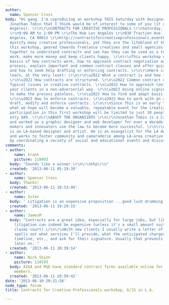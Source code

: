 ```yaml
---
author:
  name: Spencer Cross
body: "Hi gang. I'm coproducing an workshop THIS Saturday with designer-turned-lawyer
  Jonathan Tobin that I think would be of interest to some of you (if you're in Los
  Angeles). \r\n\r\nCONTRACTS FOR CREATIVE PROFESSIONALS \r\nSaturday, June 15, 2013
  \r\n9:00 AM to 1:00 PM \r\nThe Hub Los Angeles \r\n830 Traction Ave. #3A \r\nLos
  Angeles, CA 90013 \r\nhttp://contractsforcreativeprofessionals.eventbrite.com/\r\n\r\nContracts
  mystify many creative professionals, yet they are the lifeblood of the trade. In
  this workshop, geared towards freelance creatives and small agencies, we will work
  together to understand contracts and see how they can be used as a tool to do better
  work, make more money and keep clients happy. \r\n\r\nThis workshop will teach the
  basics of how contracts work, how to approach contract negotiation as a collaborative
  process, explain important and common contract clauses and offer guidance on when
  and how to seek help drafting or enforcing contracts. \r\n\r\nHere is what you will
  learn, at the very least: \r\n\r\n\u2022 What a contract is and how it is formed.
  \r\n\u2022 How contracts are structured. \r\n\u2022 Common contract clauses. \r\n\u2022
  Typical issues in creative contracts. \r\n\u2022 How to approach contracts with
  your clients in a non-adverserial way. \r\n\u2022 Using online signing services
  to make the process painless. \r\n\u2022 How to find and adapt basic contracts.
  \r\n\u2022 How to enforce contracts. \r\n\u2022 How to work with an attorney to
  draft, modify and enforce contracts. \r\n\r\nSince this is an early \"beta\" of
  what we hope will become a valuable, repeatable event for the creative community,
  participation in this first workshop will be limited to just 10 people and cost
  only $89. \r\n\r\nABOUT THE ORGANIZERS \r\n\r\nJonathan Tobin is a California attorney
  and worked as a graphic designer and web developer for over a decade. He helps creators,
  makers and innovators use the law to become more successful. \r\n\r\nSpencer Cross
  is an LA-based designer and artist. He is an evangelist for the LA design community
  and works to foster community and camaraderie among LA-area creative professionals
  by coordinating a variety of social and educational events and discussion forums."
comments:
- author:
    name: hrant
    picture: 110403
  body: "Sounds like a winner.\r\n\r\nhhp\r\n"
  created: '2013-06-11 05:19:39'
- author:
    name: Spencer Cross
  body: Thanks!
  created: '2013-06-11 18:33:49'
- author:
    name: 5star
  body: ' Litigation is an expensive proposition ...good luck drumming up business.'
  created: '2013-06-11 19:29:15'
- author:
    name: JamesM
  body: "Contracts are a great idea, especially for large jobs, but like 5star said
    litigation can indeed be expensive (unless it's a small amount suitable for small
    claims court).\r\n\r\nWith new clients I usually write a letter of agreement that
    spells out what services I'll provide, what the anticipated charges are, the rough
    timeline, etc., and ask for their signature. Usually that prevents misunderstandings
    later on. "
  created: '2013-06-11 20:39:14'
- author:
    name: Nick Shinn
    picture: 110193
  body: AIGA and RGD have standard contract forms available online for all, not just
    members.
  created: '2013-06-11 20:59:42'
date: '2013-06-10 20:31:56'
node_type: forum
title: Contracts for Creative Professionals workshop, 6/15 in L.A.

---
```

